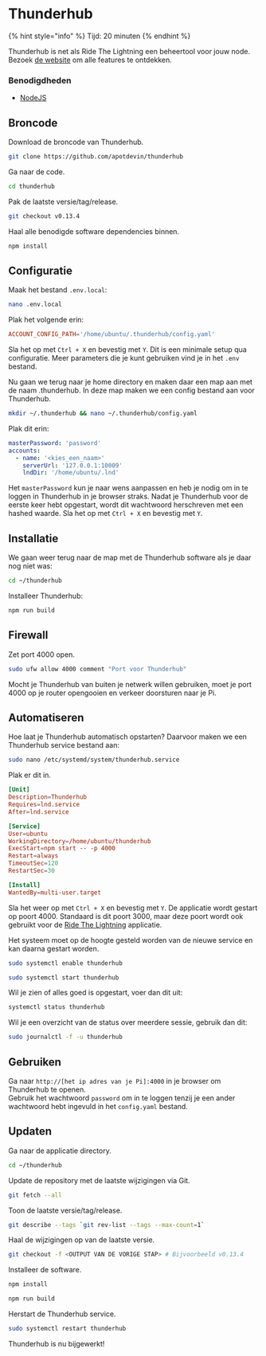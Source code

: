# Thunderhub

{% hint style="info" %}
Tijd: 20 minuten
{% endhint %}

Thunderhub is net als Ride The Lightning een beheertool voor jouw node. Bezoek [de website](https://www.thunderhub.io/) om alle features te ontdekken.

### Benodigdheden

* [NodeJS](https://docs.theroadtonode.com/raspberry-pi/algemene-dependencies-installeren#nodejs)

## Broncode

Download de broncode van Thunderhub.

```bash
git clone https://github.com/apotdevin/thunderhub
```

Ga naar de code.

```bash
cd thunderhub
```

Pak de laatste versie/tag/release.

```bash
git checkout v0.13.4
```

Haal alle benodigde software dependencies binnen.

```bash
npm install
```

## Configuratie

Maak het bestand `.env.local`:

```bash
nano .env.local
```

Plak het volgende erin:

```toml
ACCOUNT_CONFIG_PATH='/home/ubuntu/.thunderhub/config.yaml'
```

Sla het op met `Ctrl + X` en bevestig met `Y`. Dit is een minimale setup qua configuratie. Meer parameters die je kunt gebruiken vind je in het `.env` bestand.

Nu gaan we terug naar je home directory en maken daar een map aan met de naam .thunderhub. In deze map maken we een config bestand aan voor Thunderhub.

```bash
mkdir ~/.thunderhub && nano ~/.thunderhub/config.yaml
```

Plak dit erin:

```yaml
masterPassword: 'password'
accounts:
  - name: '<kies_een_naam>'
    serverUrl: '127.0.0.1:10009'
    lndDir: '/home/ubuntu/.lnd'
```

Het `masterPassword` kun je naar wens aanpassen en heb je nodig om in te loggen in Thunderhub in je browser straks. Nadat je Thunderhub voor de eerste keer hebt opgestart, wordt dit wachtwoord herschreven met een hashed waarde. Sla het op met `Ctrl + X` en bevestig met `Y`.

## Installatie

We gaan weer terug naar de map met de Thunderhub software als je daar nog niet was:

```bash
cd ~/thunderhub
```

Installeer Thunderhub:

```bash
npm run build
```

## Firewall

Zet port 4000 open.

```bash
sudo ufw allow 4000 comment "Port voor Thunderhub"
```

Mocht je Thunderhub van buiten je netwerk willen gebruiken, moet je port 4000 op je router opengooien en verkeer doorsturen naar je Pi.

## Automatiseren

Hoe laat je Thunderhub automatisch opstarten? Daarvoor maken we een Thunderhub service bestand aan:

```bash
sudo nano /etc/systemd/system/thunderhub.service
```

Plak er dit in.

```toml
[Unit]
Description=Thunderhub
Requires=lnd.service
After=lnd.service

[Service]
User=ubuntu
WorkingDirectory=/home/ubuntu/thunderhub
ExecStart=npm start -- -p 4000
Restart=always
TimeoutSec=120
RestartSec=30

[Install]
WantedBy=multi-user.target
```

Sla het weer op met `Ctrl + X` en bevestig met `Y`. De applicatie wordt gestart op poort 4000. Standaard is dit poort 3000, maar deze poort wordt ook gebruikt voor de [Ride The Lightning](ride-the-lightning.md) applicatie.

Het systeem moet op de hoogte gesteld worden van de nieuwe service en kan daarna gestart worden.

```bash
sudo systemctl enable thunderhub
```

```bash
sudo systemctl start thunderhub
```

Wil je zien of alles goed is opgestart, voer dan dit uit:

```bash
systemctl status thunderhub
```

Wil je een overzicht van de status over meerdere sessie, gebruik dan dit:

```bash
sudo journalctl -f -u thunderhub
```

## Gebruiken

Ga naar `http://[het ip adres van je Pi]:4000` in je browser om Thunderhub te openen.  
Gebruik het wachtwoord `password` om in te loggen tenzij je een ander wachtwoord hebt ingevuld in het `config.yaml` bestand.

## Updaten

Ga naar de applicatie directory.

```bash
cd ~/thunderhub
```

Update de repository met de laatste wijzigingen via Git.

```bash
git fetch --all
```

Toon de laatste versie/tag/release.

```bash
git describe --tags `git rev-list --tags --max-count=1`
```

Haal de wijzigingen op van de laatste versie.

```bash
git checkout -f <OUTPUT VAN DE VORIGE STAP> # Bijvoorbeeld v0.13.4
```

Installeer de software.

```bash
npm install

npm run build
```

Herstart de Thunderhub service.

```bash
sudo systemctl restart thunderhub
```

Thunderhub is nu bijgewerkt!
